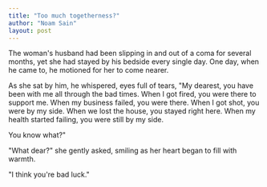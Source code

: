 ```yaml
---
title: "Too much togetherness?"
author: "Noam Sain"
layout: post
---
```


The woman's husband had been slipping in and out of a coma for several months, yet she had stayed by his bedside every single day. One day, when he came to, he motioned for her to come nearer.

As she sat by him, he whispered, eyes full of tears, "My dearest, you have been with me all through the bad times. When I got fired, you were there to support me. When my business failed, you were there. When I got shot, you were by my side. When we lost the house, you stayed right here. When my health started failing, you were still by my side.

You know what?"

"What dear?" she gently asked, smiling as her heart began to fill with warmth.

"I think you're bad luck."

